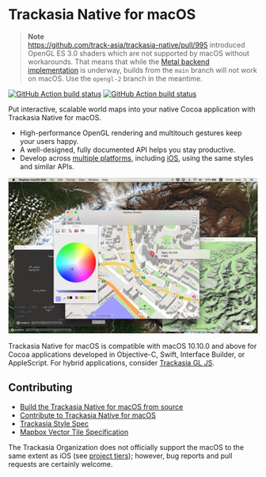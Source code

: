 # Trackasia Native for macOS

> **Note**  
> https://github.com/track-asia/trackasia-native/pull/995 introduced OpenGL ES 3.0 shaders which are not supported by macOS without workarounds. That means that while the [Metal backend implementation](https://github.com/track-asia/trackasia-native/blob/main/design-proposals/2022-11-29-metal-port.md) is underway, builds from the `main` branch will not work on macOS. Use the `opengl-2` branch in the meantime.

[![GitHub Action build status](https://github.com/track-asia/trackasia-native/workflows/macos-ci/badge.svg)](https://github.com/track-asia/trackasia-native/actions/workflows/macos-ci.yml) [![GitHub Action build status](https://github.com/track-asia/trackasia-native/workflows/macos-release/badge.svg)](https://github.com/track-asia/trackasia-native/actions/workflows/macos-release.yml)

Put interactive, scalable world maps into your native Cocoa application with Trackasia Native for macOS.

* High-performance OpenGL rendering and multitouch gestures keep your users happy.
* A well-designed, fully documented API helps you stay productive.
* Develop across [multiple platforms](../../README.md), including [iOS](../ios/README.md), using the same styles and similar APIs.

![](docs/img/screenshot.jpg)

Trackasia Native for macOS is compatible with macOS 10.10.0 and above for Cocoa applications developed in Objective-C, Swift, Interface Builder, or AppleScript. For hybrid applications, consider [Trackasia GL JS]([https://github.com/mapbox/mapbox-gl-js/](https://github.com/track-asia/Trackasia-gl-js)).

## Contributing

* [Build the Trackasia Native for macOS from source](INSTALL.md)
* [Contribute to Trackasia Native for macOS](CONTRIBUTING.md)
* [Trackasia Style Spec](https://track-asia.com/Trackasia-style-spec/)
* [Mapbox Vector Tile Specification](https://www.mapbox.com/developers/vector-tiles/)

The Trackasia Organization does not officially support the macOS to the same extent as iOS (see [project tiers](https://github.com/track-asia/Trackasia/blob/main/PROJECT_TIERS.md)); however, bug reports and pull requests are certainly welcome.
